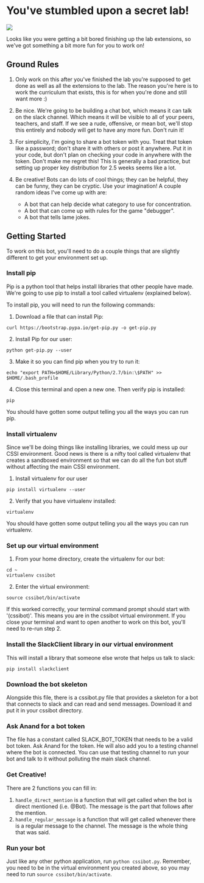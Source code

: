 # You've stumbled upon a secret lab!

![](https://media.giphy.com/media/dwGQJX1OKzCSgc0QV2/giphy.gif)

Looks like you were getting a bit bored finishing up the lab extensions, so
we've got something a bit more fun for you to work on!

## Ground Rules

1.  Only work on this after you've finished the lab you're supposed to get done
as well as all the extensions to the lab.  The reason you're here is to work the
curriculum that exists, this is for when you're done and still want more :)

2.  Be nice.  We're going to be building a chat bot, which means it can talk on
the slack channel.  Which means it will be visible to all of your peers,
teachers, and staff.  If we see a rude, offensive, or mean bot, we'll stop this
entirely and nobody will get to have any more fun.  Don't ruin it!

3.  For simplicity, I'm going to share a bot token with you.  Treat that token
like a password; don't share it with others or post it anywhere.  Put it in your
code, but don't plan on checking your code in anywhere with the token.  Don't
make me regret this!  This is generally a bad practice, but setting up proper
key distribution for 2.5 weeks seems like a lot.

4.  Be creative!  Bots can do lots of cool things; they can be helpful, they can
be funny, they can be cryptic.  Use your imagination!  A couple random ideas
I've come up with are:
    - A bot that can help decide what category to use for concentration.
    - A bot that can come up with rules for the game "debugger".
    - A bot that tells lame jokes.

## Getting Started

To work on this bot, you'll need to do a couple things that are slightly
different to get your environment set up.

### Install pip
Pip is a python tool that helps install libraries that other people have made.  
We're going to use pip to install a tool called virtualenv (explained below).

To install pip, you will need to run the following commands:

1.  Download a file that can install Pip:
```shell
curl https://bootstrap.pypa.io/get-pip.py -o get-pip.py
```
2.  Install Pip for our user:
```shell
python get-pip.py --user
```
3.  Make it so you can find pip when you try to run it:
```shell
echo "export PATH=$HOME/Library/Python/2.7/bin:\$PATH" >> $HOME/.bash_profile
```
4.  Close this terminal and open a new one.  Then verify pip is installed:
```shell
pip
```

You should have gotten some output telling you all the ways you can run pip.

### Install virtualenv
Since we'll be doing things like installing libraries, we could mess up our CSSI
environment.  Good news is there is a nifty tool called virtualenv that creates
a sandboxed environment so that we can do all the fun bot stuff without
affecting the main CSSI environment.

1.  Install virtualenv for our user
```shell
pip install virtualenv --user
```
2.  Verify that you have virtualenv installed:
```shell
virtualenv
```
You should have gotten some output telling you all the ways you can run virtualenv.

### Set up our virtual environment

1.  From your home directory, create the virtualenv for our bot:
```shell
cd ~
virtualenv cssibot
```

2.  Enter the virtual environment:
```shell
source cssibot/bin/activate
```

If this worked correctly, your terminal command prompt should start with
'(cssibot)'.  This means you are in the cssibot virtual environment.  If you
close your terminal and want to open another to work on this bot, you'll need to
re-run step 2.

### Install the SlackClient library in our virtual environment

This will install a library that someone else wrote that helps us talk to slack:
```shell
pip install slackclient
```

### Download the bot skeleton

Alongside this file, there is a cssibot.py file that provides a skeleton for a
bot that connects to slack and can read and send messages.  Download it and put
it in your cssibot directory.

### Ask Anand for a bot token

The file has a constant called SLACK_BOT_TOKEN that needs to be a valid bot
token.  Ask Anand for the token.  He will also add you to a testing channel
where the bot is connected.  You can use that testing channel to run your bot
and talk to it without polluting the main slack channel.

### Get Creative!

There are 2 functions you can fill in:
1.  `handle_direct_mention` is a function that will get called when the bot is
direct mentioned (i.e. @Bot).  The message is the part that follows after the
mention.
2.  `handle_regular_message` is a function that will get called whenever there
is a regular message to the channel.  The message is the whole thing that was
said.

### Run your bot
Just like any other python application, run `python cssibot.py`.  Remember, you
need to be in the virtual environment you created above, so you may need to run
`source cssibot/bin/activate`.

